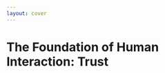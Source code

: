 ```yaml
---
layout: cover
---
```


<VideoBackground src="/people-shaking-hands.mp4">
<div class="bg-white bg-opacity-90 p-12 rounded-2xl text-center">
<h1 class="text-gray-900">The Foundation of Human Interaction: <strong class="text-primary-600">Trust</strong></h1>
</div>
</VideoBackground>

<!--
What makes us as humans so unique is the intricate way we interact. We build societies, create art, and conduct business. And every single one of these interactions, from a simple conversation to a global transaction, is built on a fundamental, invisible foundation: Trust.
-->